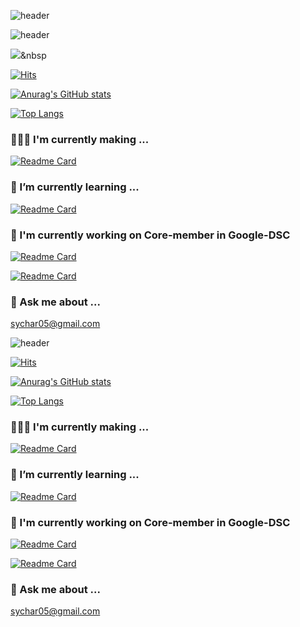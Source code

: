 ![header](https://capsule-render.vercel.app/api?type=slice&color=gradient&height=300&section=header&text=Seokhwan%20Kwon&fontSize=90)

![header](https://capsule-render.vercel.app/api?type=slice&color=gradient&height=300&section=header&text=Seokhwan%20Kwon&fontSize=90)

<img src="https://img.shields.io/badge/Python-3766AB?style=flat-square&logo=Python&logoColor=white"/></a>&nbsp 


[![Hits](https://hits.seeyoufarm.com/api/count/incr/badge.svg?url=https%3A%2F%2Fgithub.com%2FSeokhwan-Kwon&count_bg=%2379C83D&title_bg=%23555555&icon=ipfs.svg&icon_color=%23E7E7E7&title=hits&edge_flat=false)](https://hits.seeyoufarm.com)

[![Anurag's GitHub stats](https://github-readme-stats.vercel.app/api?username=Seokhwan-Kwon&count_private=true&bg_color=30,e96443,904e95&title_color=fff&text_color=fff)](https://github.com/anuraghazra/github-readme-stats)

<!-- 
개별항목 숨기기 :  &hide=stars,commits,prs,issues,contribs
테마 : dark, radical, merko, gruvbox, tokyonight, onedark, cobalt, synthwave, highcontrast, dracula
-->

[![Top Langs](https://github-readme-stats.vercel.app/api/top-langs/?username=Seokhwan-Kwon&layout=compact)](https://github.com/anuraghazra/github-readme-stats)



### 🧑🏻‍💻 I'm currently making ...

[![Readme Card](https://github-readme-stats.vercel.app/api/pin/?username=Seokhwan-Kwon&repo=Customized_Voca)](https://github.com/Seokhwan-Kwon/Problem-Solving)

### 🌱 I’m currently learning ... 

[![Readme Card](https://github-readme-stats.vercel.app/api/pin/?username=Seokhwan-Kwon&repo=Problem_Solving)](https://github.com/Seokhwan-Kwon/Problem-Solving)


### 🔭 I'm currently working on Core-member in Google-DSC

[![Readme Card](https://github-readme-stats.vercel.app/api/pin/?username=Seokhwan-Kwon&repo=Algorithm-Study)](https://github.com/Seokhwan-Kwon/Problem-Solving)


[![Readme Card](https://github-readme-stats.vercel.app/api/pin/?username=Seokhwan-Kwon&repo=DeepLearning-DSC)](https://github.com/Seokhwan-Kwon/Problem-Solving)


### 💬 Ask me about ...

[sychar05@gmail.com](https://mail.google.com/mail/u/0/?view=cm&fs=1&tf=1&source=mailto&to=sychar05@gmail.com)

![header](https://capsule-render.vercel.app/api?type=slice&color=gradient&height=300&section=footer&fontSize=90)

<!--
**Seokhwan-Kwon/Seokhwan-Kwon** is a ✨ _special_ ✨ repository because its `README.md` (this file) appears on your GitHub profile.

Here are some ideas to get you started:

- 🔭 I’m currently working on ...
- 🌱 I’m currently learning ...
- 👯 I’m looking to collaborate on ...
- 🤔 I’m looking for help with ...
- 💬 Ask me about ...
- 📫 How to reach me: ...
- 😄 Pronouns: ...
- ⚡ Fun fact: ...
-->


[![Hits](https://hits.seeyoufarm.com/api/count/incr/badge.svg?url=https%3A%2F%2Fgithub.com%2FSeokhwan-Kwon&count_bg=%2379C83D&title_bg=%23555555&icon=ipfs.svg&icon_color=%23E7E7E7&title=hits&edge_flat=false)](https://hits.seeyoufarm.com)

[![Anurag's GitHub stats](https://github-readme-stats.vercel.app/api?username=Seokhwan-Kwon&count_private=true&bg_color=30,e96443,904e95&title_color=fff&text_color=fff)](https://github.com/anuraghazra/github-readme-stats)

<!-- 
개별항목 숨기기 :  &hide=stars,commits,prs,issues,contribs
테마 : dark, radical, merko, gruvbox, tokyonight, onedark, cobalt, synthwave, highcontrast, dracula
-->

[![Top Langs](https://github-readme-stats.vercel.app/api/top-langs/?username=Seokhwan-Kwon&layout=compact)](https://github.com/anuraghazra/github-readme-stats)



### 🧑🏻‍💻 I'm currently making ...

[![Readme Card](https://github-readme-stats.vercel.app/api/pin/?username=Seokhwan-Kwon&repo=Customized_Voca)](https://github.com/Seokhwan-Kwon/Problem-Solving)

### 🌱 I’m currently learning ... 

[![Readme Card](https://github-readme-stats.vercel.app/api/pin/?username=Seokhwan-Kwon&repo=Problem_Solving)](https://github.com/Seokhwan-Kwon/Problem-Solving)


### 🔭 I'm currently working on Core-member in Google-DSC

[![Readme Card](https://github-readme-stats.vercel.app/api/pin/?username=Seokhwan-Kwon&repo=Algorithm-Study)](https://github.com/Seokhwan-Kwon/Problem-Solving)


[![Readme Card](https://github-readme-stats.vercel.app/api/pin/?username=Seokhwan-Kwon&repo=DeepLearning-DSC)](https://github.com/Seokhwan-Kwon/Problem-Solving)


### 💬 Ask me about ...

[sychar05@gmail.com](https://mail.google.com/mail/u/0/?view=cm&fs=1&tf=1&source=mailto&to=sychar05@gmail.com)


<!--
**Seokhwan-Kwon/Seokhwan-Kwon** is a ✨ _special_ ✨ repository because its `README.md` (this file) appears on your GitHub profile.

Here are some ideas to get you started:

- 🔭 I’m currently working on ...
- 🌱 I’m currently learning ...
- 👯 I’m looking to collaborate on ...
- 🤔 I’m looking for help with ...
- 💬 Ask me about ...
- 📫 How to reach me: ...
- 😄 Pronouns: ...
- ⚡ Fun fact: ...
-->
